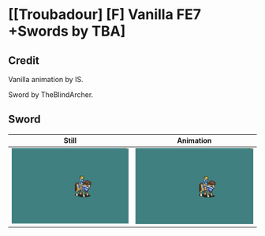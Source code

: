 # [\[Troubadour\] \[F\] Vanilla FE7 +Swords by TBA]

## Credit

Vanilla animation by IS.

Sword by TheBlindArcher.
	
## Sword

| Still | Animation |
| :---: | :-------: |
| ![Sword still](./Sword_000.png) | ![Sword animation](./Sword.gif) |
